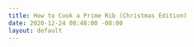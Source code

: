 ```yaml
---
title: How to Cook a Prime Rib (Christmas Edition)
date: 2020-12-24 08:48:00 -08:00
layout: default
---
```


<script>

window.location = "https://youtu.be/SckwvFg6nVo";

</script>